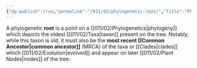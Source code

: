 ```yaml
---
{"dg-publish":true,"permalink":"/011/02/phylogenetic-root/","title":"Phylogenetic Root","tags":["BIOL422"]}
---
```


A phylogenetic **root** is a point on a [[011/02/Phylogenetics\|phylogeny]] which depicts the oldest [[011/02/Taxa\|taxon]] present on the tree. Notably, while this taxon is old, it must also be the **most recent [[Common Ancestor\|common ancestor]]** (MRCA) of the taxa or [[Clades\|clades]] which [[011/02/Evolution\|evolved]] and appear on later [[011/02/Plant Nodes\|nodes]] of the tree.